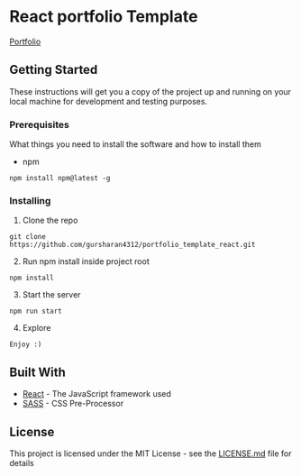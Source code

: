 # React portfolio Template



[Portfolio](https://gursharansingh.ca/)

## Getting Started

These instructions will get you a copy of the project up and running on your local machine for development and testing purposes.

### Prerequisites

What things you need to install the software and how to install them

- npm

```
npm install npm@latest -g
```

### Installing

1. Clone the repo

```
git clone https://github.com/gursharan4312/portfolio_template_react.git
```

2. Run npm install inside project root

```
npm install
```

3. Start the server

```
npm run start
```

4. Explore

```
Enjoy :)
```

## Built With

* [React](https://reactjs.org/) - The JavaScript framework used
* [SASS](https://sass-lang.com/) - CSS Pre-Processor




## License

This project is licensed under the MIT License - see the [LICENSE.md](LICENSE.md) file for details
